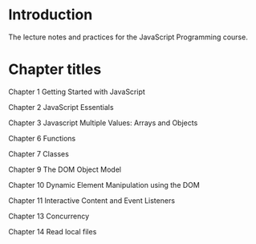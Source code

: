 # Introduction

The lecture notes and practices for the JavaScript Programming course.

# Chapter titles

Chapter 1 Getting Started with JavaScript

Chapter 2 JavaScript Essentials

Chapter 3 Javascript Multiple Values: Arrays and Objects

Chapter 6 Functions

Chapter 7 Classes

Chapter 9 The DOM Object Model

Chapter 10 Dynamic Element Manipulation using the DOM

Chapter 11 Interactive Content and Event Listeners

Chapter 13 Concurrency

Chapter 14 Read local files
